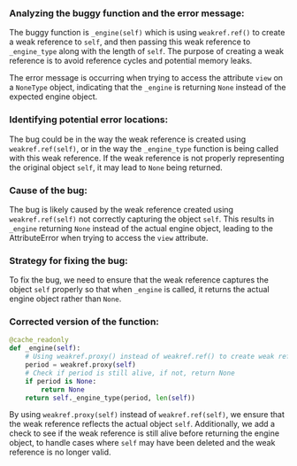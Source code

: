 ### Analyzing the buggy function and the error message:

The buggy function is `_engine(self)` which is using `weakref.ref()` to create a weak reference to `self`, and then passing this weak reference to `_engine_type` along with the length of `self`. The purpose of creating a weak reference is to avoid reference cycles and potential memory leaks.

The error message is occurring when trying to access the attribute `view` on a `NoneType` object, indicating that the `_engine` is returning `None` instead of the expected engine object.

### Identifying potential error locations:

The bug could be in the way the weak reference is created using `weakref.ref(self)`, or in the way the `_engine_type` function is being called with this weak reference. If the weak reference is not properly representing the original object `self`, it may lead to `None` being returned.

### Cause of the bug:

The bug is likely caused by the weak reference created using `weakref.ref(self)` not correctly capturing the object `self`. This results in `_engine` returning `None` instead of the actual engine object, leading to the AttributeError when trying to access the `view` attribute.

### Strategy for fixing the bug:

To fix the bug, we need to ensure that the weak reference captures the object `self` properly so that when `_engine` is called, it returns the actual engine object rather than `None`.

### Corrected version of the function:

```python
@cache_readonly
def _engine(self):
    # Using weakref.proxy() instead of weakref.ref() to create weak reference
    period = weakref.proxy(self)
    # Check if period is still alive, if not, return None
    if period is None:
        return None
    return self._engine_type(period, len(self))
``` 

By using `weakref.proxy(self)` instead of `weakref.ref(self)`, we ensure that the weak reference reflects the actual object `self`. Additionally, we add a check to see if the weak reference is still alive before returning the engine object, to handle cases where `self` may have been deleted and the weak reference is no longer valid.